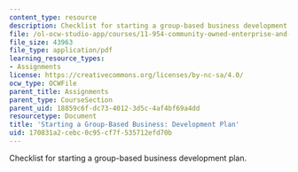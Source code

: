 ```yaml
---
content_type: resource
description: Checklist for starting a group-based business development plan.
file: /ol-ocw-studio-app/courses/11-954-community-owned-enterprise-and-civic-participation-spring-2005/170831a2cebc0c95cf7f535712efd70b_appendix4.pdf
file_size: 43963
file_type: application/pdf
learning_resource_types:
- Assignments
license: https://creativecommons.org/licenses/by-nc-sa/4.0/
ocw_type: OCWFile
parent_title: Assignments
parent_type: CourseSection
parent_uid: 18859c6f-dc73-4012-3d5c-4af4bf69a4dd
resourcetype: Document
title: 'Starting a Group-Based Business: Development Plan'
uid: 170831a2-cebc-0c95-cf7f-535712efd70b
---
```

Checklist for starting a group-based business development plan.